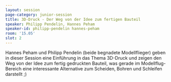 ```yaml
---
layout: session
page-category: junior-session
title: 3D-Druck - Der Weg von der Idee zum fertigen Bauteil
speaker: Philipp Pendelin, Hannes Peham
speaker-id: philipp-pendelin hannes-peham
room: '15.05'
slot: 2
---
```


Hannes Peham und Philipp Pendelin (beide begnadete Modellflieger) geben in dieser Session eine Einführung in das Thema 3D-Druck und zeigen den Weg von der Idee zum fertig gedruckten Bauteil, was gerade im Modellflug-Bereich eine interessante Alternative zum Scheiden, Bohren und Schleifen darstellt ;)